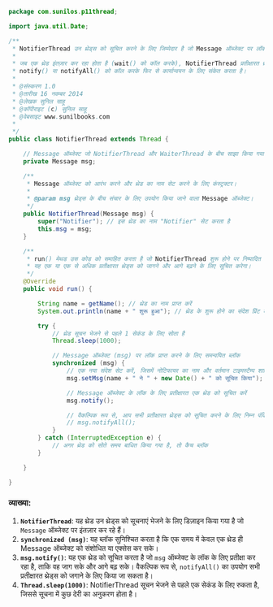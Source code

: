 
```java
package com.sunilos.p11thread;

import java.util.Date;

/**
 * NotifierThread उन थ्रेड्स को सूचित करने के लिए जिम्मेदार है जो Message ऑब्जेक्ट पर लॉक (मॉनिटर) प्राप्त करने के लिए इंतज़ार कर रहे हैं।
 * 
 * जब एक थ्रेड इंतज़ार कर रहा होता है (wait() को कॉल करके), NotifierThread प्रतीक्षारत थ्रेड्स को 
 * notify() या notifyAll() को कॉल करके फिर से कार्यान्वयन के लिए संकेत करता है।
 * 
 * @संस्करण 1.0
 * @तारीख 16 नवम्बर 2014
 * @लेखक सुनिल साहू
 * @कॉपीराइट (c) सुनिल साहू
 * @वेबसाइट www.sunilbooks.com
 * 
 */
public class NotifierThread extends Thread {

    // Message ऑब्जेक्ट जो NotifierThread और WaiterThread के बीच साझा किया गया है
    private Message msg;

    /**
     * Message ऑब्जेक्ट को आरंभ करने और थ्रेड का नाम सेट करने के लिए कंस्ट्रक्टर।
     * 
     * @param msg थ्रेड्स के बीच संचार के लिए उपयोग किया जाने वाला Message ऑब्जेक्ट।
     */
    public NotifierThread(Message msg) {
        super("Notifier"); // इस थ्रेड का नाम "Notifier" सेट करता है
        this.msg = msg;
    }

    /**
     * run() मेथड उस कोड को समाहित करता है जो NotifierThread शुरू होने पर निष्पादित होता है।
     * यह एक या एक से अधिक प्रतीक्षारत थ्रेड्स को जागने और आगे बढ़ने के लिए सूचित करेगा।
     */
    @Override
    public void run() {

        String name = getName(); // थ्रेड का नाम प्राप्त करें
        System.out.println(name + " शुरू हुआ"); // थ्रेड के शुरू होने का संदेश प्रिंट करें

        try {
            // थ्रेड सूचन भेजने से पहले 1 सेकंड के लिए सोता है
            Thread.sleep(1000);

            // Message ऑब्जेक्ट (msg) पर लॉक प्राप्त करने के लिए समन्वयित ब्लॉक
            synchronized (msg) {
                // एक नया संदेश सेट करें, जिसमें नोटिफायर का नाम और वर्तमान टाइमस्टैम्प शामिल हो
                msg.setMsg(name + " ने " + new Date() + " को सूचित किया");

                // Message ऑब्जेक्ट के लॉक के लिए प्रतीक्षारत एक थ्रेड को सूचित करें
                msg.notify();

                // वैकल्पिक रूप से, आप सभी प्रतीक्षारत थ्रेड्स को सूचित करने के लिए निम्न पंक्ति को अनकमेंट कर सकते हैं
                // msg.notifyAll(); 
            }
        } catch (InterruptedException e) {
            // अगर थ्रेड को सोते समय बाधित किया गया है, तो कैच ब्लॉक
        }

    }

}
```

### व्याख्या:
1. **`NotifierThread`**: यह थ्रेड उन थ्रेड्स को सूचनाएं भेजने के लिए डिज़ाइन किया गया है जो `Message` ऑब्जेक्ट पर इंतज़ार कर रहे हैं।
2. **`synchronized (msg)`**: यह ब्लॉक सुनिश्चित करता है कि एक समय में केवल एक थ्रेड ही Message ऑब्जेक्ट को संशोधित या एक्सेस कर सके।
3. **`msg.notify()`**: यह एक थ्रेड को सूचित करता है जो `msg` ऑब्जेक्ट के लॉक के लिए प्रतीक्षा कर रहा है, ताकि वह जाग सके और आगे बढ़ सके। वैकल्पिक रूप से, `notifyAll()` का उपयोग सभी प्रतीक्षारत थ्रेड्स को जगाने के लिए किया जा सकता है।
4. **`Thread.sleep(1000)`**: NotifierThread सूचन भेजने से पहले एक सेकंड के लिए रुकता है, जिससे सूचना में कुछ देरी का अनुकरण होता है।
